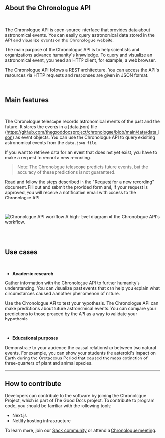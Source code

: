 
## About the Chronologue API
<br>

The Chronologue API is open-source interface that provides data about astronomical events. You can easily query astronomical data stored in the API and visualize events on the Chronologue website. 

The main purpose of the Chronologue API is to help scientists and organizations advance humanity's knowledge. To query and visualize an astronomical event, you need an HTTP client, for example, a web browser. 

The Chronologue API follows a REST architecture. You can access the API's resources via HTTP requests and responses are given in JSON format. 
 

<br>

## Main features
<br>

The Chronologue telescope records astronomical events of the past and the future. It stores the events in a [data.json] file (https://github.com/thegooddocsproject/chronologue/blob/main/data/data.json) as event objects. You can use the Chronologue API to query exisiting astronomical events from the `data.json file`. 

If you want to retrieve data for an event that does not yet exist, you have to make a request to record a new recording. 

> Note: The Chronologue telescope predicts future events, but the accuracy of these predictions is not guaranteed. 

Read and follow the steps described in the "Request for a new recording" document. Fill out and submit the provided form and, if your request is approved, you will receive a notification email with access to the Chronologue API. 


<br>


 
![Chronologue API workflow]([https://drive.google.com/file/d/12_D--AJbQu7b8yJQFHbnTMpBIo_mZ9G5/view?usp=sharing])
A high-level diagram of the Chronologue API's workflow. 



<br>
<br>

## Use cases
<br>

- **Academic research**

Gather information with the Chronologue API to further humanity's understanding. You can visualize past events that can help you explain what circumstances caused a another phenomenon of nature. 
 
Use the Chronologue API to test your hypothesis. The Chronologue API can make predictions about future astronomical events. You can compare your predictions to those prouced by the API as a way to validate your hypothesis. 

<br>

- **Educational purposes**

Demonstrate to your audience the causal relationship between two natural events. For example, you can show your students the asteroid's impact on Earth during the Cretaceous Period that caused the mass extinction of three-quarters of plant and animal species. 

----------------------------------------------------------------------------------------------

## How to contribute 

Developers can contribute to the software by joining the Chronologue Project, which is part of The Good Docs project. To contribute to program code, you should be familiar with the following tools:

- Next.js
- Netlify hosting infrastructure

To learn more, join our [Slack community](https://thegooddocs.slack.com/) or attend a [Chronologue meeting](https://thegooddocsproject.dev/community/).
